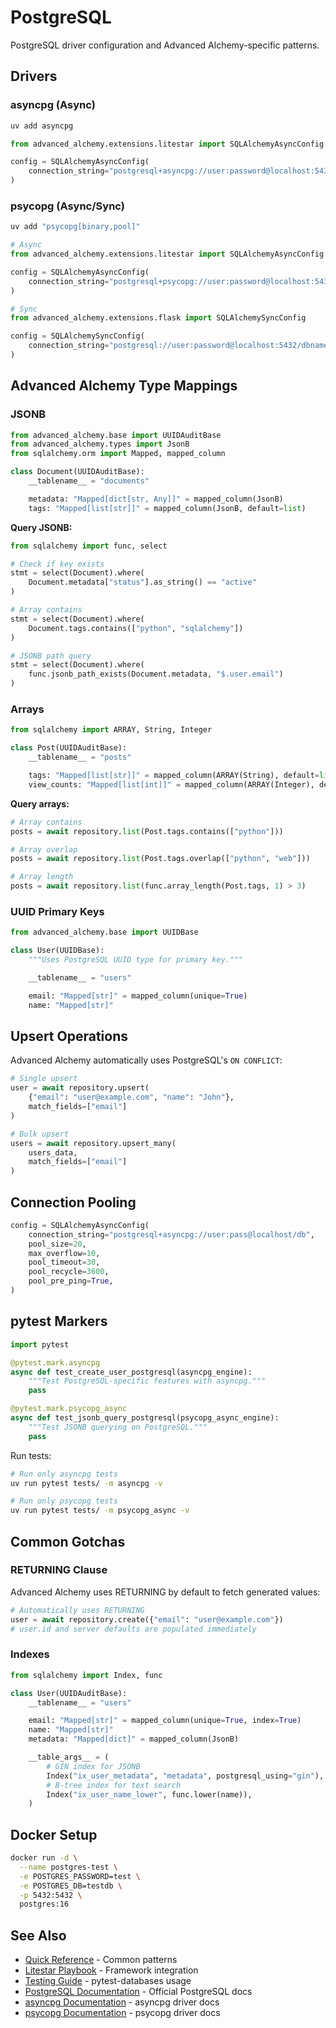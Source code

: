 # PostgreSQL

PostgreSQL driver configuration and Advanced Alchemy-specific patterns.

## Drivers

### asyncpg (Async)

```bash
uv add asyncpg
```

```python
from advanced_alchemy.extensions.litestar import SQLAlchemyAsyncConfig

config = SQLAlchemyAsyncConfig(
    connection_string="postgresql+asyncpg://user:password@localhost:5432/dbname"
)
```

### psycopg (Async/Sync)

```bash
uv add "psycopg[binary,pool]"
```

```python
# Async
from advanced_alchemy.extensions.litestar import SQLAlchemyAsyncConfig

config = SQLAlchemyAsyncConfig(
    connection_string="postgresql+psycopg://user:password@localhost:5432/dbname"
)

# Sync
from advanced_alchemy.extensions.flask import SQLAlchemySyncConfig

config = SQLAlchemySyncConfig(
    connection_string="postgresql://user:password@localhost:5432/dbname"
)
```

## Advanced Alchemy Type Mappings

### JSONB

```python
from advanced_alchemy.base import UUIDAuditBase
from advanced_alchemy.types import JsonB
from sqlalchemy.orm import Mapped, mapped_column

class Document(UUIDAuditBase):
    __tablename__ = "documents"

    metadata: "Mapped[dict[str, Any]]" = mapped_column(JsonB)
    tags: "Mapped[list[str]]" = mapped_column(JsonB, default=list)
```

**Query JSONB:**

```python
from sqlalchemy import func, select

# Check if key exists
stmt = select(Document).where(
    Document.metadata["status"].as_string() == "active"
)

# Array contains
stmt = select(Document).where(
    Document.tags.contains(["python", "sqlalchemy"])
)

# JSONB path query
stmt = select(Document).where(
    func.jsonb_path_exists(Document.metadata, "$.user.email")
)
```

### Arrays

```python
from sqlalchemy import ARRAY, String, Integer

class Post(UUIDAuditBase):
    __tablename__ = "posts"

    tags: "Mapped[list[str]]" = mapped_column(ARRAY(String), default=list)
    view_counts: "Mapped[list[int]]" = mapped_column(ARRAY(Integer), default=list)
```

**Query arrays:**

```python
# Array contains
posts = await repository.list(Post.tags.contains(["python"]))

# Array overlap
posts = await repository.list(Post.tags.overlap(["python", "web"]))

# Array length
posts = await repository.list(func.array_length(Post.tags, 1) > 3)
```

### UUID Primary Keys

```python
from advanced_alchemy.base import UUIDBase

class User(UUIDBase):
    """Uses PostgreSQL UUID type for primary key."""

    __tablename__ = "users"

    email: "Mapped[str]" = mapped_column(unique=True)
    name: "Mapped[str]"
```

## Upsert Operations

Advanced Alchemy automatically uses PostgreSQL's `ON CONFLICT`:

```python
# Single upsert
user = await repository.upsert(
    {"email": "user@example.com", "name": "John"},
    match_fields=["email"]
)

# Bulk upsert
users = await repository.upsert_many(
    users_data,
    match_fields=["email"]
)
```

## Connection Pooling

```python
config = SQLAlchemyAsyncConfig(
    connection_string="postgresql+asyncpg://user:pass@localhost/db",
    pool_size=20,
    max_overflow=10,
    pool_timeout=30,
    pool_recycle=3600,
    pool_pre_ping=True,
)
```

## pytest Markers

```python
import pytest

@pytest.mark.asyncpg
async def test_create_user_postgresql(asyncpg_engine):
    """Test PostgreSQL-specific features with asyncpg."""
    pass

@pytest.mark.psycopg_async
async def test_jsonb_query_postgresql(psycopg_async_engine):
    """Test JSONB querying on PostgreSQL."""
    pass
```

Run tests:

```bash
# Run only asyncpg tests
uv run pytest tests/ -m asyncpg -v

# Run only psycopg tests
uv run pytest tests/ -m psycopg_async -v
```

## Common Gotchas

### RETURNING Clause

Advanced Alchemy uses RETURNING by default to fetch generated values:

```python
# Automatically uses RETURNING
user = await repository.create({"email": "user@example.com"})
# user.id and server defaults are populated immediately
```

### Indexes

```python
from sqlalchemy import Index, func

class User(UUIDAuditBase):
    __tablename__ = "users"

    email: "Mapped[str]" = mapped_column(unique=True, index=True)
    name: "Mapped[str]"
    metadata: "Mapped[dict]" = mapped_column(JsonB)

    __table_args__ = (
        # GIN index for JSONB
        Index("ix_user_metadata", "metadata", postgresql_using="gin"),
        # B-tree index for text search
        Index("ix_user_name_lower", func.lower(name)),
    )
```

## Docker Setup

```bash
docker run -d \
  --name postgres-test \
  -e POSTGRES_PASSWORD=test \
  -e POSTGRES_DB=testdb \
  -p 5432:5432 \
  postgres:16
```

## See Also

- [Quick Reference](../quick-reference/quick-reference.md) - Common patterns
- [Litestar Playbook](../quick-reference/litestar-playbook.md) - Framework integration
- [Testing Guide](../testing/integration.md) - pytest-databases usage
- [PostgreSQL Documentation](https://www.postgresql.org/docs/) - Official PostgreSQL docs
- [asyncpg Documentation](https://magicstack.github.io/asyncpg/) - asyncpg driver docs
- [psycopg Documentation](https://www.psycopg.org/psycopg3/docs/) - psycopg driver docs
